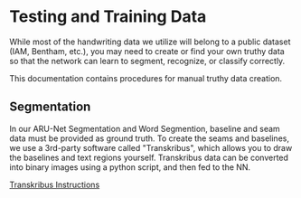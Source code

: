 # Testing and Training Data
While most of the handwriting data we utilize will belong to a public dataset (IAM, Bentham, etc.), you may need to create or find your own truthy data so that the network can learn to segment, recognize, or classify correctly.

This documentation contains procedures for manual truthy data creation.

## Segmentation
In our ARU-Net Segmentation and Word Segmention, baseline and seam data must be provided as ground truth. To create the seams and baselines, we use a 3rd-party software called "Transkribus", which allows you to draw the baselines and text regions yourself. Transkribus data can be converted into binary images using a python script, and then fed to the NN.

[Transkribus Instructions](https://docs.google.com/document/d/1MImHRAeJ60WogIQCYJhTUdV2klgECAl53IoMJSruy5I/edit?usp=sharing) 
